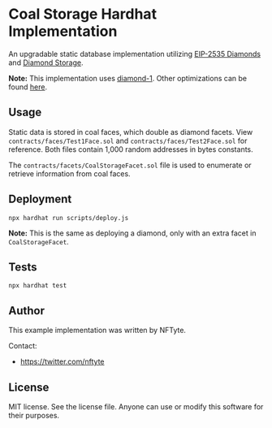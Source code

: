 # Coal Storage Hardhat Implementation

An upgradable static database implementation utilizing [EIP-2535 Diamonds](https://github.com/ethereum/EIPs/issues/2535) and [Diamond Storage](https://dev.to/mudgen/how-diamond-storage-works-90e).

**Note:** This implementation uses [diamond-1](https://github.com/mudgen/diamond-1-hardhat). Other optimizations can be found [here](https://github.com/mudgen/diamond).

## Usage

Static data is stored in coal faces, which double as diamond facets. View `contracts/faces/Test1Face.sol` and `contracts/faces/Test2Face.sol` for reference. Both files contain 1,000 random addresses in bytes constants.

The `contracts/facets/CoalStorageFacet.sol` file is used to enumerate or retrieve information from coal faces.

## Deployment

```console
npx hardhat run scripts/deploy.js
```

**Note:** This is the same as deploying a diamond, only with an extra facet in `CoalStorageFacet`.

## Tests

```console
npx hardhat test
```

## Author

This example implementation was written by NFTyte.

Contact:

- https://twitter.com/nftyte

## License

MIT license. See the license file.
Anyone can use or modify this software for their purposes.